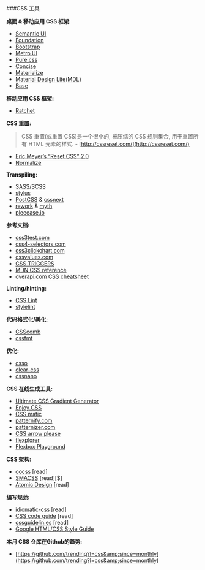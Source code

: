###CSS 工具

**桌面 & 移动应用 CSS 框架:**

* [Semantic UI](http://semantic-ui.com/)
* [Foundation](http://foundation.zurb.com/)
* [Bootstrap](http://getbootstrap.com/)
* [Metro UI](http://metroui.org.ua/)
* [Pure.css](http://purecss.io/)
* [Concise](http://concisecss.com/)
* [Materialize](http://materializecss.com/)
* [Material Design Lite(MDL)](http://www.getmdl.io/index.html)
* [Base](http://getbase.org/)

**移动应用 CSS 框架:**

* [Ratchet](http://goratchet.com/)

**CSS 重置:**

>CSS 重置(或重置 CSS)是一个很小的, 被压缩的 CSS 规则集合, 用于重置所有 HTML 元素的样式. - [http://cssreset.com/](http://cssreset.com/)

* [Eric Meyer’s “Reset CSS” 2.0](http://meyerweb.com/eric/tools/css/reset/)
* [Normalize](https://necolas.github.io/normalize.css/)

**Transpiling:**

* [SASS/SCSS](http://sass-lang.com/)
* [stylus](https://github.com/stylus/stylus)
* [PostCSS](https://github.com/postcss/postcss) & [cssnext](http://cssnext.io/)
* [rework](https://github.com/reworkcss/rework) & [myth](http://www.myth.io/)
* [pleeease.io](http://pleeease.io/)

**参考文档:**

* [css3test.com](http://css3test.com/)
* [css4-selectors.com](http://css4-selectors.com/)
* [css3clickchart.com](http://css3clickchart.com)
* [cssvalues.com](http://cssvalues.com)
* [CSS TRIGGERS](http://csstriggers.com/)
* [MDN CSS reference](https://developer.mozilla.org/en-US/docs/Web/CSS/Reference)
* [overapi.com CSS cheatsheet](http://overapi.com/css/)

**Linting/hinting:**

* [CSS Lint](http://csslint.net/)
* [stylelint](http://stylelint.io/)

**代码格式化/美化:**

* [CSScomb](https://github.com/csscomb/csscomb.js)
* [cssfmt](https://github.com/morishitter/cssfmt)

**优化:**

* [csso](http://css.github.io/csso/)
* [clear-css](https://github.com/jakubpawlowicz/clean-css)
* [cssnano](http://cssnano.co/)

**CSS 在线生成工具:**

* [Ultimate CSS Gradient Generator](http://www.colorzilla.com/gradient-editor/)
* [Enjoy CSS](http://enjoycss.com/)
* [CSS matic](http://www.cssmatic.com/)
* [patternify.com](http://patternify.com)
* [patternizer.com](http://patternizer.com)
* [CSS arrow please](http://cssarrowplease.com/)
* [flexplorer](http://bennettfeely.com/flexplorer/)
* [Flexbox Playground](https://scotch.io/demos/visual-guide-to-css3-flexbox-flexbox-playground)

**CSS 架构:**

* [oocss](http://oocss.org/) [read]
* [SMACSS](https://smacss.com/) [read][$]
* [Atomic Design](http://atomicdesign.bradfrost.com/) [read]

**编写规范:**

* [idiomatic-css](https://github.com/necolas/idiomatic-css) [read]
* [CSS code guide](http://codeguide.co/#css) [read]
* [cssguidelin.es](http://cssguidelin.es) [read]
* [Google HTML/CSS Style Guide](http://google-styleguide.googlecode.com/svn/trunk/htmlcssguide.xml#General_Formatting)

**本月 CSS 仓库在Github的趋势:**

* [https://github.com/trending?l=css&amp;since=monthly](https://github.com/trending?l=css&amp;since=monthly)
